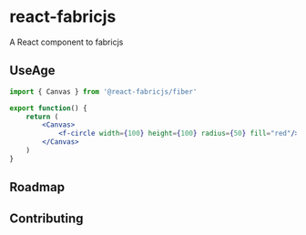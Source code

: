 # react-fabricjs

A React component to fabricjs

## UseAge

```jsx
import { Canvas } from '@react-fabricjs/fiber'

export function() {
    return (
        <Canvas>
            <f-circle width={100} height={100} radius={50} fill="red"/>
        </Canvas>
    )
}
```

## Roadmap

## Contributing
